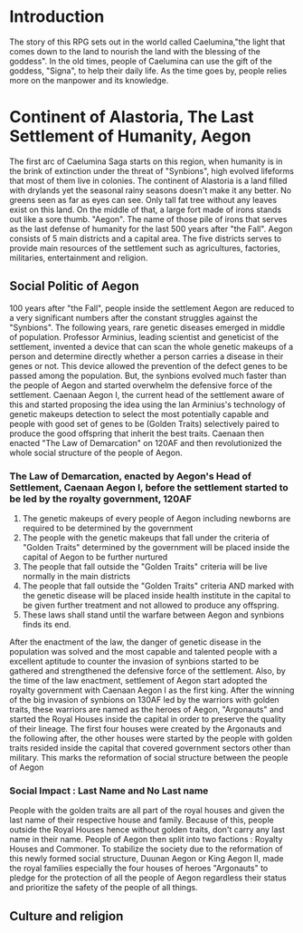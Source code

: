 # Introduction
The story of this RPG sets out in the world called Caelumina,"the light that comes down to the land to nourish the land with the blessing of the goddess".
In the old times, people of Caelumina can use the gift of the goddess, "Signa", to help their daily life. As the time goes by, people relies more on the manpower and its knowledge.

# Continent of Alastoria, The Last Settlement of Humanity, Aegon
The first arc of Caelumina Saga starts on this region, when humanity is in the brink of extinction under the threat of "Synbions", high evolved lifeforms that most of them live in colonies. The continent of Alastoria is a land filled with drylands yet the seasonal rainy seasons doesn't make it any better. No greens seen as far as eyes can see. Only tall fat tree without any leaves exist on this land. On the middle of that, a large fort made of irons stands out like a sore thumb. "Aegon". The name of those pile of irons that serves as the last defense of humanity for the last 500 years after "the Fall". Aegon consists of 5 main districts and a capital area. The five districts serves to provide main resources of the settlement such as agricultures, factories, militaries, entertainment and religion.
## Social Politic of Aegon
100 years after "the Fall", people inside the settlement Aegon are reduced to a very significant numbers after the constant struggles against the "Synbions". The following years, rare genetic diseases emerged in middle of population. Professor Arminius, leading scientist and geneticist of the settlement, invented a device that can scan the whole genetic makeups of a person and determine directly whether a person carries a disease in their genes or not. This device allowed the prevention of the defect genes to be passed among the population. But, the synbions evolved much faster than the people of Aegon and started overwhelm the defensive force of the settlement. Caenaan Aegon I, the current head of the settlement aware of this and started proposing the idea using the Ian Arminius's technology of genetic makeups detection to select the most potentially capable and people with good set of genes to be (Golden Traits) selectively paired to produce the good offspring that inherit the best traits. Caenaan then enacted "The Law of Demarcation" on 120AF and then revolutionized the whole social structure of the people of Aegon.
### The Law of Demarcation, enacted by Aegon's Head of Settlement, Caenaan Aegon I, before the settlement started to be led by the royalty government, 120AF
1) The genetic makeups of every people of Aegon including newborns are required to be determined by the government
2) The people with the genetic makeups that fall under the criteria of "Golden Traits" determined by the government will be placed inside the capital of Aegon to be further nurtured
3) The people that fall outside the "Golden Traits" criteria will be live normally in the main districts
4) The people that fall outside the "Golden Traits" criteria AND marked with the genetic disease will be placed inside health institute in the capital to be given further treatment and not allowed to produce any offspring.
5) These laws shall stand until the warfare between Aegon and synbions finds its end.

After the enactment of the law, the danger of genetic disease in the population was solved and the most capable and talented people with a excellent aptitude to counter the invasion of synbions started to be gathered and strengthened the defensive force of the settlement. Also, by the time of the law enactment, settlement of Aegon start adopted the royalty government with Caenaan Aegon I as the first king. After the winning of the big invasion of synbions on 130AF led by the warriors with golden traits, these warriors are named as the heroes of Aegon, "Argonauts" and started the Royal Houses inside the capital in order to preserve the quality of their lineage. The first four houses were created by the Argonauts and the following after, the other houses were started by the people with golden traits resided inside the capital that covered government sectors other than military. This marks the reformation of social structure between the people of Aegon
### Social Impact : Last Name and No Last name
People with the golden traits are all part of the royal houses and given the last name of their respective house and family. Because of this, people outside the Royal Houses hence without golden traits, don't carry any last name in their name. People of Aegon then split into two factions : Royalty Houses and Commoner. To stabilize the society due to the reformation of this newly formed social structure, Duunan Aegon or King Aegon II, made the royal families especially the four houses of heroes "Argonauts" to pledge for the protection of all the people of Aegon regardless their status and prioritize the safety of the people of all things.
## Culture and religion

